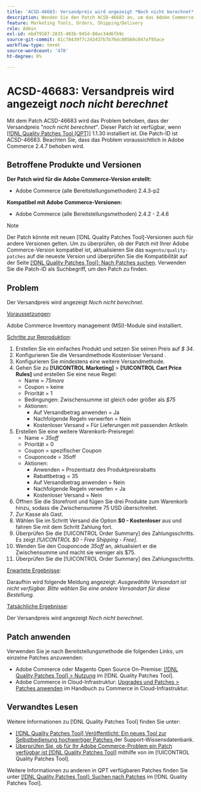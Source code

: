 ```yaml
---
title: 'ACSD-46683: Versandpreis wird angezeigt *Noch nicht berechnet*'
description: Wenden Sie den Patch ACSD-46683 an, um das Adobe Commerce-Problem zu beheben, bei dem der Versandpreis „Noch nicht berechnet“ anzeigt.
feature: Marketing Tools, Orders, Shipping/Delivery
role: Admin
exl-id: ebd79187-2835-403b-945d-80ac34d6fb9c
source-git-commit: 81c78439f7c243437b7b76dc80560c847af95ace
workflow-type: tm+mt
source-wordcount: '478'
ht-degree: 0%

---
```


# ACSD-46683: Versandpreis wird angezeigt *noch nicht berechnet*

Mit dem Patch ACSD-46683 wird das Problem behoben, dass der Versandpreis &quot;*noch nicht berechnet“*. Dieser Patch ist verfügbar, wenn [[!DNL Quality Patches Tool (QPT)]](https://experienceleague.adobe.com/en/docs/commerce-knowledge-base/kb/announcements/commerce-announcements/magento-quality-patches-released-new-tool-to-self-serve-quality-patches) 1.1.30 installiert ist. Die Patch-ID ist ACSD-46683. Beachten Sie, dass das Problem voraussichtlich in Adobe Commerce 2.4.7 behoben wird.

## Betroffene Produkte und Versionen

**Der Patch wird für die Adobe Commerce-Version erstellt:**

* Adobe Commerce (alle Bereitstellungsmethoden) 2.4.3-p2

**Kompatibel mit Adobe Commerce-Versionen:**

* Adobe Commerce (alle Bereitstellungsmethoden) 2.4.2 - 2.4.6

>[!NOTE]
>
>Der Patch könnte mit neuen [!DNL Quality Patches Tool]-Versionen auch für andere Versionen gelten. Um zu überprüfen, ob der Patch mit Ihrer Adobe Commerce-Version kompatibel ist, aktualisieren Sie das `magento/quality-patches` auf die neueste Version und überprüfen Sie die Kompatibilität auf der Seite [[!DNL Quality Patches Tool]: Nach Patches suchen](https://experienceleague.adobe.com/tools/commerce-quality-patches/index.html). Verwenden Sie die Patch-ID als Suchbegriff, um den Patch zu finden.

## Problem

Der Versandpreis wird angezeigt *Noch nicht berechnet*.

<u>Voraussetzungen</u>:

Adobe Commerce Inventory management (MSI)-Module sind installiert.

<u>Schritte zur Reproduktion</u>:

1. Erstellen Sie ein einfaches Produkt und setzen Sie seinen Preis auf *$ 34*.
1. Konfigurieren Sie die Versandmethode Kostenloser Versand .
1. Konfigurieren Sie mindestens eine weitere Versandmethode.
1. Gehen Sie zu **[!UICONTROL Marketing]** > **[!UICONTROL Cart Price Rules]** und erstellen Sie eine neue Regel:
   * Name = *75more*
   * Coupon = keine
   * Priorität = 1
   * Bedingungen: Zwischensumme ist gleich oder größer als *$75*
   * Aktionen:
      * Auf Versandbetrag anwenden = Ja
      * Nachfolgende Regeln verwerfen = Nein
      * Kostenloser Versand = Für Lieferungen mit passenden Artikeln
1. Erstellen Sie eine weitere Warenkorb-Preisregel:
   * Name = *35off*
   * Priorität = 0
   * Coupon = spezifischer Coupon
   * Couponcode = 35off
   * Aktionen:
      * Anwenden = Prozentsatz des Produktpreisrabatts
      * Rabattbetrag = 35
      * Auf Versandbetrag anwenden = Nein
      * Nachfolgende Regeln verwerfen = Ja
      * Kostenloser Versand = Nein
1. Öffnen Sie die Storefront und fügen Sie drei Produkte zum Warenkorb hinzu, sodass die Zwischensumme 75 USD überschreitet.
1. Zur Kasse als Gast.
1. Wählen Sie im Schritt Versand die Option **$0 - Kostenloser** aus und fahren Sie mit dem Schritt Zahlung fort.
1. Überprüfen Sie die [!UICONTROL Order Summary] des Zahlungsschritts. Es zeigt *[!UICONTROL $0 - Free Shipping - Free]*.
1. Wenden Sie den Couponcode *35off* an, aktualisiert er die Zwischensumme und macht sie weniger als $75.
1. Überprüfen Sie die [!UICONTROL Order Summary] des Zahlungsschritts.

<u>Erwartete Ergebnisse</u>:

Daraufhin wird folgende Meldung angezeigt: *Ausgewählte Versandart ist nicht verfügbar. Bitte wählen Sie eine andere Versandart für diese Bestellung.*

<u>Tatsächliche Ergebnisse</u>:

Der Versandpreis wird angezeigt *Noch nicht berechnet*.

## Patch anwenden

Verwenden Sie je nach Bereitstellungsmethode die folgenden Links, um einzelne Patches anzuwenden:

* Adobe Commerce oder Magento Open Source On-Premise: [[!DNL Quality Patches Tool] > Nutzung](/help/tools/quality-patches-tool/usage.md) im [!DNL Quality Patches Tool].
* Adobe Commerce in Cloud-Infrastruktur: [Upgrades und Patches > Patches anwenden](https://experienceleague.adobe.com/docs/commerce-cloud-service/user-guide/develop/upgrade/apply-patches.html) im Handbuch zu Commerce in Cloud-Infrastruktur.

## Verwandtes Lesen

Weitere Informationen zu [!DNL Quality Patches Tool] finden Sie unter:

* [[!DNL Quality Patches Tool] Veröffentlicht: Ein neues Tool zur Selbstbedienung hochwertiger Patches ](https://experienceleague.adobe.com/en/docs/commerce-knowledge-base/kb/announcements/commerce-announcements/magento-quality-patches-released-new-tool-to-self-serve-quality-patches) der Support-Wissensdatenbank.
* [Überprüfen Sie, ob für Ihr Adobe Commerce-Problem ein Patch verfügbar ist [!DNL Quality Patches Tool]](/help/tools/quality-patches-tool/patches-available-in-qpt/check-patch-for-magento-issue-with-magento-quality-patches.md) mithilfe von im [!UICONTROL Quality Patches Tool].


Weitere Informationen zu anderen in QPT verfügbaren Patches finden Sie unter [[!DNL Quality Patches Tool]: Suchen nach Patches](https://experienceleague.adobe.com/tools/commerce-quality-patches/index.html) im [!DNL Quality Patches Tool].
